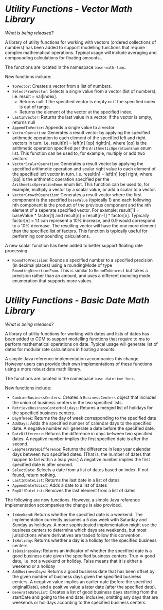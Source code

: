 # *Utility Functions - Vector Math Library*

_What is being released?_

A library of utility functions for working with vectors (ordered collections of numbers) has been added to support modelling functions that require complex mathematical operations.  Typical usage will include averaging and compounding calculations for floating amounts..

The functions are located in the namespace `base-math-func`.

New functions include:

* `ToVector`: Creates a vector from a list of numbers.
* `SelectFromVector`: Selects a single value from a vector (list of numbers), i.e. result = val[index].  
  * Returns null if the specified vector is empty or if the specified index is out of range.  
  * Returns the element of the vector at the specified index.
* `LastInVector`: Returns the last value in a vector.  If the vector is empty, returns null
* `AppendToVector`: Appends a single value to a vector
* `VectorOperation`: Generates a result vector by applying the specified arithmetic operation to each element of the specified left and right vectors in turn.  i.e. result[n] = left[n] [op] right[n], where [op] is the arithmetic operation specified per the `ArithmeticOperationEnum` enum list.  This function can be used to, for example, multiply or add two vectors.
* `VectorScalarOperation`: Generates a result vector by applying the specified arithmetic operation and scalar right value to each element of the specified left vector in turn. i.e. result[n] = left[n] [op] right, where [op] is the arithmetic operation specified per the `ArithmeticOperationEnum` enum list.  This function can be used to, for example, multiply a vector by a scalar value, or add a scalar to a vector.
* `VectorGrowthOperation`: Generates a result vector where the first component is the specified `baseValue` (typically 1) and each following nth component is the product of the previous component and the nth element of a seperate specified vector. For example: result[1] = baseValue * factor[1] and result[n] = result[n-1] * factor[n]. Typically factor[n] = 1.1 can represent a 10% increase, and 0.9 would correspond to a 10% decrease. The resulting vector will have the one more element than the specified list of factors.  This function is typically useful for performing compounding calculations.


A new scalar function has been added to better support floating rate processing:
* `RoundToPrecision`:  Rounds a specified number to a specified precision (in decimal places) using a roundingMode of type `RoundingDirectionEnum`.  This is similar to `RoundToNearest` but takes a precision rather than an amount, and uses a different rounding mode enumeration that supports more values.

# *Utility Functions - Basic Date Math Library*

_What is being released?_

A library of utility functions for working with dates and lists of dates has been added to CDM to support modelling functions that require to ma to perform mathematical operations on date.  Typical usage will  generate list of dates for modular rate calculations in floating amounts.

A simple Java reference implementation accompanies this change. However users can provide their own implementations of these functions using a more robust date math library.

The functions are located in the namespace `base-datetime-func`.

New functions include:

* `CombineBusinessCenters`: Creates a `BusinessCenters` object that includes the union of business centers in the two specified lists.
* `RetrieveBusinessCenterHolidays`: Returns a merged list of holidays for the specified business centers.
* `DayOfWeek`: Returns the day of week corresponding to the specified date
* `AddDays`: Adds the specified number of calendar days to the specified date.  A negative number will generate a date before the specified date.
* `DateDifference`: Returns the difference in days between two specified dates.  A negative number implies the first specified date is after the second.
* `LeapYearDateDifference`: Returns the difference in leap year calendar days between  two specified dates. (That is, the number of dates that happen to fall within a leap year.)  A negative number implies the first specified date is after second.
* `SelectDate`: Selects a date from a list of dates based on index.  If not found, return nothing.
* `LastInDateList`: Returns the last date in a list of dates
* `AppendDateToList`: Adds a date to a list of dates
* `PopOffDateList`:  Removes the last element from a list of dates

The following are new functions. However, a simple Java reference implementation accompanies the change is also provided.
* `IsWeekend`: Returns whether the specified date is a weekend.  The implementation currently assumes a 5 day week with Saturday and Sunday as holidays.  A more sophisticated implementation might use the business centers to determine which days are weekends, but most jurisdictions where derivatives are traded follow this convention.
* `IsHoliday`: Returns whether a day is a holiday for the specified business centers
* `IsBusinessDay`: Returns an indicator of whether the specified date is a good business date given the specified business centers.  True => good date, i.e. not a weekend or holiday. False means that it is either a weekend or a holiday
* `AddBusinessDays`: Returns a good business date that has been offset by the given number of business days given the specified business centers.  A negative value implies an earlier date (before the specified originalDate), and a positive value a later date (after the specified date).
* `GenerateDateList`: Creates a list of good business days starting from the startDate and going to the end date, inclusive, omitting any days that are weekends or holidays according to the specified business centers.
